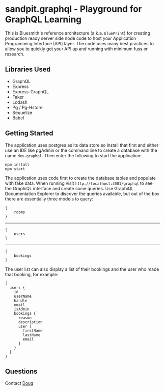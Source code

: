 # sandpit.graphql - Playground for GraphQL Learning

This is Bluesmith's reference architecture (a.k.a. `BluePrint`) for creating
production ready server side node code to host your Application Programming
Interface (API) layer. The code uses many best practices to allow you to quickly
get your API up and running with minimum fuss or research.

## Libraries Used

- GraphQL
- Express
- Express-GraphQL
- Faker
- Lodash
- Pg / Pg-Hstore
- Sequelize
- Babel

## Getting Started

The application uses postgres as its data store so install that first and either use an IDE like pgAdmin or the command line to create a database with the name `dev-graphql`. Then enter the following to start the application:

    npm install
	npm start

The application uses code first to create the database tables and populate with fake data. When running visit `http://localhost:3001/graphql` to see the GraphiQL interface and create some queries. Use GraphiQL Documentation Explorer to discover the queries available, but out of the box there are essentially three models to query: 

    {
		rooms
	}

----------

    {
		users
	}

----------

    {
		bookings
	}


The user list can also display a list of their bookings and the user who made that booking, for example:

	{
	  users {
	    id
	    userName
	    handle
	    email
	    isAdmin
	    bookings {
	      reason
	      description
	      user {
	        firstName
	        lastName
	        email
	      }
	    }
	  } 
	}

## Questions

Contact [Doug](mailto:doug.stowell@gmail.com)
